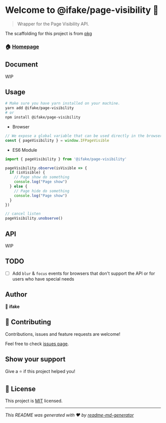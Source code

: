 # Welcome to @ifake/page-visibility 👋

> Wrapper for the Page Visibility API.

The scaffolding for this project is from [pkg](https://github.com/ifakejs/pkg)

### 🏠 [Homepage](https://github.com/ifakejs/page-visibility)

## Document
WIP

## Usage
```sh
# Make sure you have yarn installed on your machine.
yarn add @ifake/page-visibility
# or
npm install @ifake/page-visibility
```
- Browser

```js
// We expose a global variable that can be used directly in the browser.
const { pageVisibility } = window.IFPageVisible
```

- ES6 Module

```js
import { pageVisibility } from '@ifake/page-visibility'
```

```js
pageVisibility.observe(isVisible => {
  if (isVisible) {
    // Page show do something
    console.log("Page show")
  } else {
    // Page hide do something
    console.log("Page show")
  }
})

// cancel listen
pageVisibility.unobserve()
```

## API
WIP

## TODO
- [ ] Add `blur` & `focus` events for browsers that don't support the API or for users who have special needs

## Author

👤 **ifake**

## 🤝 Contributing

Contributions, issues and feature requests are welcome!

Feel free to check [issues page](https://github.com/ifakejs/page-visibility/issues).

## Show your support

Give a ⭐️ if this project helped you!

## 📝 License

This project is [MIT](https://github.com/ifakejs/page-visibility/blob/master/LICENSE) licensed.

***
_This README was generated with ❤️ by [readme-md-generator](https://github.com/kefranabg/readme-md-generator)_
